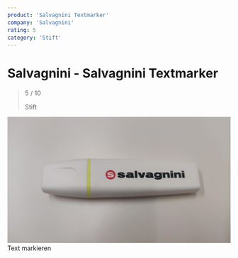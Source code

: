 ```yaml
---
product: 'Salvagnini Textmarker'
company: 'Salvagnini'
rating: 5
category: 'Stift'
---
```


# Salvagnini - Salvagnini Textmarker
>
> 5 / 10
>
> Stift

![Salvagnini Textmarker](./assets/salvagnini-salvagnini-textmarker-1b2f0913-a431-4a25-8827-67bac4f9111c.jpg)
Text markieren
